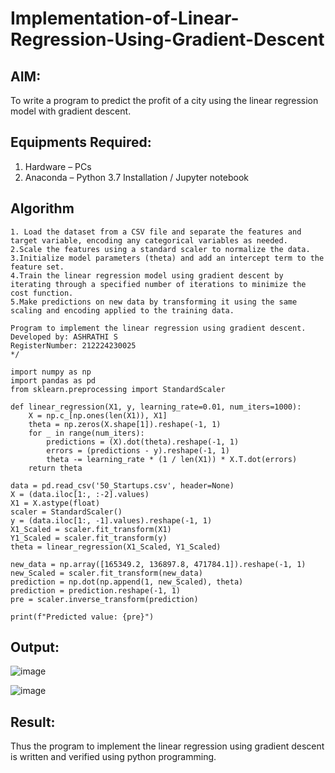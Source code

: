 # Implementation-of-Linear-Regression-Using-Gradient-Descent

## AIM:
To write a program to predict the profit of a city using the linear regression model with gradient descent.

## Equipments Required:
1. Hardware – PCs
2. Anaconda – Python 3.7 Installation / Jupyter notebook

## Algorithm
```
1. Load the dataset from a CSV file and separate the features and target variable, encoding any categorical variables as needed.
2.Scale the features using a standard scaler to normalize the data.
3.Initialize model parameters (theta) and add an intercept term to the feature set.
4.Train the linear regression model using gradient descent by iterating through a specified number of iterations to minimize the cost function.
5.Make predictions on new data by transforming it using the same scaling and encoding applied to the training data. 
```

```
Program to implement the linear regression using gradient descent.
Developed by: ASHRATHI S
RegisterNumber: 212224230025
*/
```
```
import numpy as np
import pandas as pd
from sklearn.preprocessing import StandardScaler

def linear_regression(X1, y, learning_rate=0.01, num_iters=1000):
    X = np.c_[np.ones(len(X1)), X1]
    theta = np.zeros(X.shape[1]).reshape(-1, 1)
    for _ in range(num_iters):
        predictions = (X).dot(theta).reshape(-1, 1)
        errors = (predictions - y).reshape(-1, 1)
        theta -= learning_rate * (1 / len(X1)) * X.T.dot(errors)
    return theta

data = pd.read_csv('50_Startups.csv', header=None)
X = (data.iloc[1:, :-2].values)
X1 = X.astype(float)
scaler = StandardScaler()
y = (data.iloc[1:, -1].values).reshape(-1, 1)
X1_Scaled = scaler.fit_transform(X1)
Y1_Scaled = scaler.fit_transform(y)
theta = linear_regression(X1_Scaled, Y1_Scaled)

new_data = np.array([165349.2, 136897.8, 471784.1]).reshape(-1, 1)
new_Scaled = scaler.fit_transform(new_data)
prediction = np.dot(np.append(1, new_Scaled), theta)
prediction = prediction.reshape(-1, 1)
pre = scaler.inverse_transform(prediction)

print(f"Predicted value: {pre}")
```

## Output:

![image](https://github.com/user-attachments/assets/7f789801-c296-4e77-b244-8c0a80deb7d6)


![image](https://github.com/user-attachments/assets/9f305b2d-e3e2-407a-a010-1521dcf8724a)

## Result:
Thus the program to implement the linear regression using gradient descent is written and verified using python programming.
